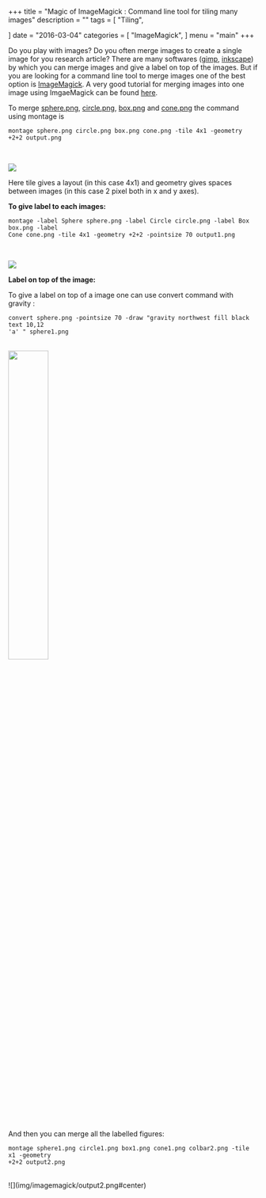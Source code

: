 +++
title = "Magic of ImageMagick : Command line tool for tiling many images"
description = ""
tags = [
    "Tiling",
 
]
date = "2016-03-04"
categories = [
    "ImageMagick",
]
menu = "main"
+++

Do you play with images? Do you often merge images to create a single image for you research article? There are many softwares ([gimp](https://www.gimp.org/), [inkscape](https://inkscape.org/en/)) by which you can merge images and give a label on top of the images. But if you are looking for a command line tool to merge images one of the best option is [ImageMagick](http://www.imagemagick.org/script/index.php). A very good tutorial for merging images into one image using ImgaeMagick can be found [here](http://www.imagemagick.org/Usage/montage/).


To merge [sphere.png](img/imagemagick/sphere.png), [circle.png](img/imagemagick/circle.png), [box.png](img/imagemagick/box.png) and [cone.png](img/imagemagick/cone.png) the command using montage is


```
montage sphere.png circle.png box.png cone.png -tile 4x1 -geometry +2+2 output.png
```
<br>

![](img/imagemagick/output.png#center)


Here tile gives a layout (in this case 4x1) and geometry gives spaces between images (in this case 2 pixel both in x and y axes).



**To give label to each images:**

```
montage -label Sphere sphere.png -label Circle circle.png -label Box box.png -label 
Cone cone.png -tile 4x1 -geometry +2+2 -pointsize 70 output1.png                    
```
<br>


![](img/imagemagick/output1.png#center)

**Label on top of the image:**

To give a label on top of a image one can use convert command with gravity :


```
convert sphere.png -pointsize 70 -draw "gravity northwest fill black text 10,12 
'a' " sphere1.png                                                               
```
<br>

<img src="img/imagemagick/sphere1.png" width="40%">

And then you can merge all the labelled figures: 

```
montage sphere1.png circle1.png box1.png cone1.png colbar2.png -tile x1 -geometry 
+2+2 output2.png                                                                  
```
<br>
![](img/imagemagick/output2.png#center)







